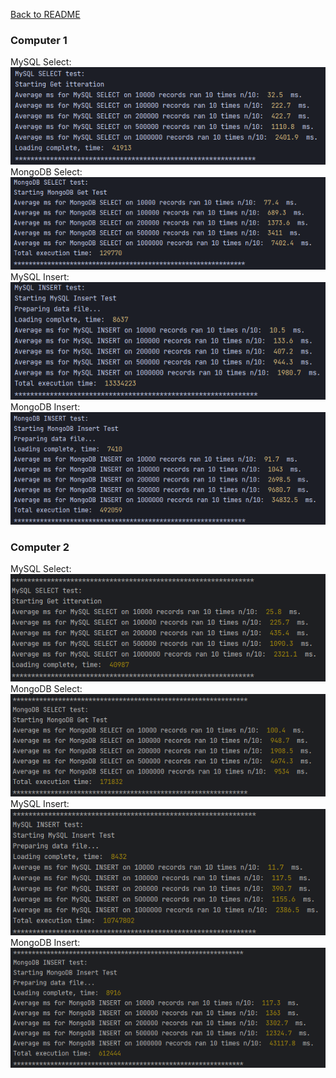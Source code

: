[Back to README](README.md)

### Computer 1 <br>
MySQL Select: <br>
![mysql-get-10-loops.png](results%2Fcomputer1%2Fmysql-get-10-loops.png)<br>
MongoDB Select: <br>
![mongo-get-10-loops.png](results%2Fcomputer1%2Fmongo-get-10-loops.png)<br>
MySQL Insert: <br>
![mysql-insert-10-loops.png](results%2Fcomputer1%2Fmysql-insert-10-loops.png)<br>
MongoDB Insert: <br>
![mongo-insert-10-loops.png](results%2Fcomputer1%2Fmongo-insert-10-loops.png)<br>

### Computer 2 <br>
MySQL Select: <br>
![mysql-get.png](results%2Fcomputer2%2Fmysql-get.png)<br>
MongoDB Select: <br>
![mongodb-get.png](results%2Fcomputer2%2Fmongodb-get.png)<br>
MySQL Insert: <br>
![mysql-insert.png](results%2Fcomputer2%2Fmysql-insert.png)<br>
MongoDB Insert: <br>
![mongodb-insert.png](results%2Fcomputer2%2Fmongodb-insert.png)<br>